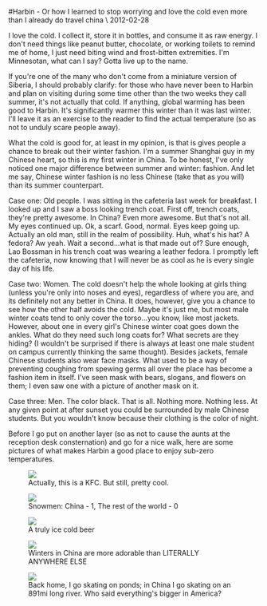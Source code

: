 <!-- layout: post
categories: 
- travel
- china
title: Harbin - Or how I learned to stop worrying and love the cold even more than I already do
date: 2012-02-28
-->
#Harbin - Or how I learned to stop worrying and love the cold even more than I already do
<tag>travel</tag> <tag>china</tag> \\ 2012-02-28

I love the cold. I collect it, store it in bottles, and consume it as raw energy. I don't need things like peanut butter, chocolate, or working toilets to remind me of home, I just need biting wind and frost-bitten extremities. I'm Minnesotan, what can I say? Gotta live up to the name.

If you're one of the many who don't come from a miniature version of Siberia, I should probably clarify: for those who have never been to Harbin and plan on visiting during some time other than the two weeks they call summer, it's not actually that cold. If anything, global warming has been good to Harbin. It's significantly warmer this winter than it was last winter. I'll leave it as an exercise to the reader to find the actual temperature (so as not to unduly scare people away).
<!-- more -->

What the cold is good for, at least in my opinion, is that is gives people a chance to break out their winter fashion. I'm a summer Shanghai guy in my Chinese heart, so this is my first winter in China. To be honest, I've only noticed one major difference between summer and winter: fashion. And let me say, Chinese winter fashion is no less Chinese (take that as you will) than its summer counterpart.

Case one: Old people. I was sitting in the cafeteria last week for breakfast. I looked up and I saw a boss looking trench coat. First off, trench coats, they're pretty awesome. In China? Even more awesome. But that's not all. My eyes continued up. Ok, a scarf. Good, normal. Eyes keep going up. Actually an old man, still in the realm of possibility. Huh, what's his hat? A fedora? Aw yeah. Wait a second...what is that made out of? Sure enough, Lao Bossman in his trench coat was wearing a leather fedora. I promptly left the cafeteria, now knowing that I will never be as cool as he is every single day of his life.

Case two: Women. The cold doesn't help the whole looking at girls thing (unless you're only into noses and eyes), regardless of where you are, and its definitely not any better in China. It does, however, give you a chance to see how the other half avoids the cold. Maybe it's just me, but most male winter coats tend to only cover the torso...you know, like most jackets. However, about one in every girl's Chinese winter coat goes down the ankles. What do they need such long coats for? What secrets are they hiding? (I wouldn't be surprised if there is always at least one male student on campus currently thinking the same thought). Besides jackets, female Chinese students also wear face masks. What used to be a way of preventing coughing from spewing germs all over the place has become a fashion item in itself. I've seen mask with bears, slogans, and flowers on them; I even saw one with a picture of another mask on it.

Case three: Men. The color black. That is all. Nothing more. Nothing less. At any given point at after sunset you could be surrounded by male Chinese students. But you wouldn't know because their clothing is the color of night.

Before I go put on another layer (so as not to cause the aunts at the reception desk consternation) and go for a nice walk, here are some pictures of what makes Harbin a good place to enjoy sub-zero temperatures.

<figure>
	<img src="/images/harbin-kfc.jpg" />
	<figcaption>
		Actually, this is a KFC. But still, pretty cool.
	</figcaption>
</figure>
<figure>
	<img src="/images/harbin-snowmen.jpg" />
	<figcaption>
		Snowmen: China - 1, The rest of the world - 0
	</figcaption>
</figure>
<figure>
	<img src="/images/harbin-beer.jpg" />
	<figcaption>
		A truly ice cold beer
	</figcaption>
</figure>
<figure>
	<img src="/images/harbin-adorable.jpg" />
	<figcaption>
		Winters in China are more adorable than LITERALLY ANYWHERE ELSE
	</figcaption>
</figure>
<figure>
	<img src="/images/harbin-river.jpg" />
	<figcaption>
		Back home, I go skating on ponds; in China I go skating on an 891mi long river. Who said everything's bigger in America?
	</figcaption>
</figure>

